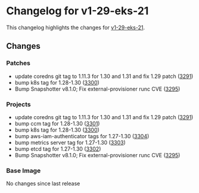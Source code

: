 # Changelog for v1-29-eks-21

This changelog highlights the changes for [v1-29-eks-21](https://github.com/aws/eks-distro/tree/v1-29-eks-21).

## Changes

### Patches
* update coredns git tag to 1.11.3 for 1.30 and 1.31 and fix 1.29 patch ([3291](https://github.com/aws/eks-distro/pull/3291))
* bump k8s tag for 1.28-1.30 ([3300](https://github.com/aws/eks-distro/pull/3300))
* Bump Snapshotter v8.1.0; Fix external-provisioner runc CVE ([3295](https://github.com/aws/eks-distro/pull/3295))

### Projects
* update coredns git tag to 1.11.3 for 1.30 and 1.31 and fix 1.29 patch ([3291](https://github.com/aws/eks-distro/pull/3291))
* bump ccm tag for 1.28-1.30 ([3301](https://github.com/aws/eks-distro/pull/3301))
* bump k8s tag for 1.28-1.30 ([3300](https://github.com/aws/eks-distro/pull/3300))
* bump aws-iam-authenticator tags for 1.27-1.30 ([3304](https://github.com/aws/eks-distro/pull/3304))
* bump metrics server tag for 1.27-1.30 ([3303](https://github.com/aws/eks-distro/pull/3303))
* bump etcd tag for 1.27-1.30 ([3302](https://github.com/aws/eks-distro/pull/3302))
* Bump Snapshotter v8.1.0; Fix external-provisioner runc CVE ([3295](https://github.com/aws/eks-distro/pull/3295))

### Base Image
No changes since last release

